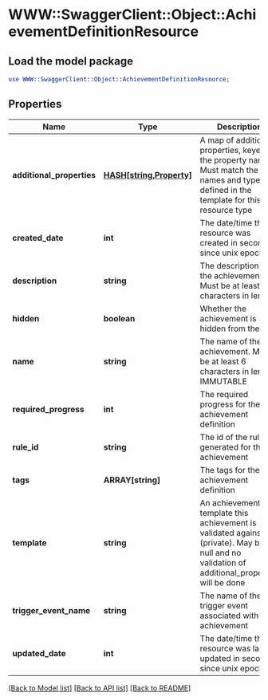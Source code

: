 # WWW::SwaggerClient::Object::AchievementDefinitionResource

## Load the model package
```perl
use WWW::SwaggerClient::Object::AchievementDefinitionResource;
```

## Properties
Name | Type | Description | Notes
------------ | ------------- | ------------- | -------------
**additional_properties** | [**HASH[string,Property]**](Property.md) | A map of additional properties, keyed on the property name.  Must match the names and types defined in the template for this resource type | [optional] 
**created_date** | **int** | The date/time this resource was created in seconds since unix epoch | [optional] 
**description** | **string** | The description of the achievement. Must be at least 2 characters in length. | [optional] 
**hidden** | **boolean** | Whether the achievement is hidden from the user | 
**name** | **string** | The name of the achievement. Must be at least 6 characters in length. IMMUTABLE | 
**required_progress** | **int** | The required progress for the achievement definition | 
**rule_id** | **string** | The id of the rule generated for this achievement | [optional] 
**tags** | **ARRAY[string]** | The tags for the achievement definition | [optional] 
**template** | **string** | An achievement template this achievement is validated against (private). May be null and no validation of additional_properties will be done | [optional] 
**trigger_event_name** | **string** | The name of the trigger event associated with this achievement | [optional] 
**updated_date** | **int** | The date/time this resource was last updated in seconds since unix epoch | [optional] 

[[Back to Model list]](../README.md#documentation-for-models) [[Back to API list]](../README.md#documentation-for-api-endpoints) [[Back to README]](../README.md)


